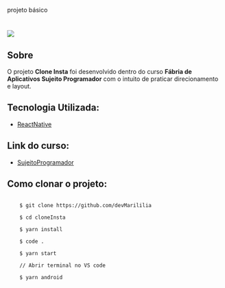 projeto básico

<h1>
    <img src='../src/image/cloneInsta.gif'/>
</h1>


## Sobre

O projeto  **Clone Insta** foi desenvolvido dentro do curso **Fábria de Aplicativos Sujeito Programador** com o intuito de praticar direcionamento e layout.

## Tecnologia Utilizada: 

- [ReactNative](https://reactnative.dev/)

## Link do curso:

- [SujeitoProgramador](https://sujeitoprogramador.com/
)


##  Como clonar o projeto:

```brash

    $ git clone https://github.com/devMarililia

    $ cd cloneInsta

    $ yarn install

    $ code .

    $ yarn start 
    
    // Abrir terminal no VS code 

    $ yarn android

```



